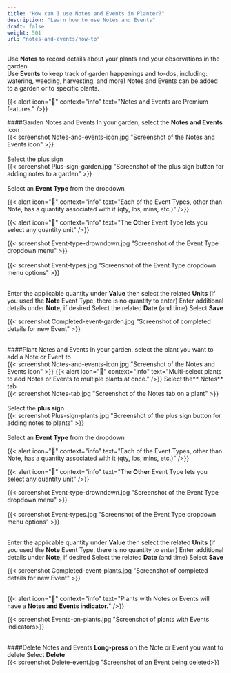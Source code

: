 ```yaml
---
title: "How can I use Notes and Events in Planter?"
description: "Learn how to use Notes and Events"
draft: false
weight: 501
url: "notes-and-events/how-to"
---
```


Use **Notes** to record details about your plants and your observations in the garden.<br />
Use **Events** to keep track of garden happenings and to-dos, including: watering, weeding, harvesting, and more!
Notes and Events can be added to a garden or to specific plants.

{{< alert icon="💸" context="info" text="Notes and Events are Premium features." />}}

####Garden Notes and Events
In your garden, select the **Notes and Events** icon<br />
{{< screenshot Notes-and-events-icon.jpg "Screenshot of the Notes and Events icon" >}}<br /><br />
Select the plus sign<br />
{{< screenshot Plus-sign-garden.jpg "Screenshot of the plus sign button for adding notes to a garden" >}}<br /><br />
Select an **Event Type** from the dropdown

{{< alert icon="🌱" context="info" text="Each of the Event Types, other than Note, has a quantity associated with it (qty, lbs, mins, etc.)" />}}

{{< alert icon="🌿" context="info" text="The **Other** Event Type lets you select any quantity unit" />}}

{{< screenshot Event-type-drowndown.jpg "Screenshot of the Event Type dropdown menu" >}}<br /><br />
{{< screenshot Event-types.jpg "Screenshot of the Event Type dropdown menu options" >}}<br /><br />

Enter the applicable quantity under **Value** then select the related **Units** (if you used the **Note** Event Type, there is no quantity to enter)
Enter additional details under **Note**, if desired
Select the related **Date** (and time)
Select **Save**

{{< screenshot Completed-event-garden.jpg "Screenshot of completed details for new Event" >}}<br /><br />

####Plant Notes and Events
In your garden, select the plant you want to add a Note or Event to<br />
{{< screenshot Notes-and-events-icon.jpg "Screenshot of the Notes and Events icon" >}}
{{< alert icon="🥬" context="info" text="Multi-select plants to add Notes or Events to multiple plants at once." />}}
Select the** Notes** tab <br />
{{< screenshot Notes-tab.jpg "Screenshot of the Notes tab on a plant" >}}<br /><br />
Select the **plus sign**<br />
{{< screenshot Plus-sign-plants.jpg "Screenshot of the plus sign button for adding notes to plants" >}}<br /><br />
Select an **Event Type** from the dropdown

{{< alert icon="🌱" context="info" text="Each of the Event Types, other than Note, has a quantity associated with it (qty, lbs, mins, etc.)" />}}

{{< alert icon="🌿" context="info" text="The **Other** Event Type lets you select any quantity unit" />}}

{{< screenshot Event-type-drowndown.jpg "Screenshot of the Event Type dropdown menu" >}}<br /><br />
{{< screenshot Event-types.jpg "Screenshot of the Event Type dropdown menu options" >}}<br /><br />

Enter the applicable quantity under **Value** then select the related **Units** (if you used the **Note** Event Type, there is no quantity to enter)
Enter additional details under **Note**, if desired
Select the related **Date** (and time)
Select **Save**

{{< screenshot Completed-event-plants.jpg "Screenshot of completed details for new Event" >}}<br /><br />

{{< alert icon="🍅" context="info" text="Plants with Notes or Events will have a **Notes and Events indicator.**" />}}

{{< screenshot Events-on-plants.jpg "Screenshot of plants with Events indicators>}}<br /><br />

####Delete Notes and Events
**Long-press** on the Note or Event you want to delete
Select **Delete**<br />
{{< screenshot Delete-event.jpg "Screenshot of an Event being deleted>}}
